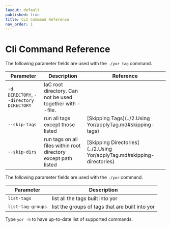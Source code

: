 ```yaml
---
layout: default
published: true
title: CLI Command Reference
nav_order: 1
---
```


# Cli Command Reference

The following parameter fields are used with the `./yor tag` command.

|Parameter  |  Description | Reference  |
|---|---|---|
|`-d DIRECTORY`, `--directory DIRECTORY` |IaC root directory. Can not be used together with --file. |   |
|`--skip-tags` | run all tags except those listed | [Skipping Tags](../2.Using Yor/applyTag.md#skipping-tags) |
|`--skip-dirs` | run tags on all files within root directory except path listed | [Skipping Directories](../2.Using Yor/applyTag.md#skipping-directories)  |


The following parameter fields are used with the `./yor` command.

|Parameter  |  Description |
|---|---|
|`list-tags` |  list all the tags built into yor |
|`list-tag-groups` | list the groups of tags that are built into yor |

Type `yor -h` to have up-to-date list of supported commands.
